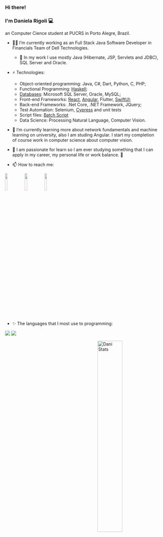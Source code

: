 ### Hi there! 
### I'm Daniela Rigoli 💻

an Computer Cience student at PUCRS in Porto Alegre, Brazil.

- 👩‍💻 I’m currently working as an Full Stack Java Software Developer in Financials Team of Dell Technologies.
  - 🔭 In my work I use mostly Java (Hibernate, JSP, Servlets and JDBC), SQL Server and Oracle.
- ⚡ Technologies:  
  - Object-oriented programming: Java, C#, Dart, Python, C, PHP;
  - Functional Programming: [Haskell](https://github.com/DeltaRig/FunctionalPrograming);
  - [Databases](https://www.hackerrank.com/certificates/3761ae5b31af): Microsoft SQL Server, Oracle, MySQL;
  - Front-end Frameworks: [React](https://github.com/DeltaRig/First-React-Program), [Angular](https://github.com/DeltaRig/Angular), Flutter, [SwiftUI](https://www.linkedin.com/feed/update/urn:li:share:6958912077579075584?utm_source=linkedin_share&utm_medium=member_desktop_share&utm_content=post);
  - Back-end Frameworks: .Net Core, .NET Framework, JQuery;
  - Test Automation: Selenium, [Cypress](https://github.com/DeltaRig/Cypress) and unit tests
  - Script files: [Batch Script](https://github.com/DeltaRig/BatchScript)
  - Data Science: Processing Natural Language, Computer Vision.

- 🌱 I’m currently learning more about network fundamentals and machine learning on university, also I am studing Angular. I start my completion of course work in computer science about computer vision.
- 📖 I am passionate for learn so I am ever studying something that I can apply in my career, my personal life or work balance. 🎈
 
- 📫 How to reach me: 

<a href="https://www.linkedin.com/in/daniela-rigoli-304b9b190/"><img src="https://img.shields.io/badge/-LinkedIn-blue?style=flat-square&logo=Linkedin&logoColor=white&link=https://www.linkedin.com/in/daniela-rigoli-304b9b190/" border="0" width="12%" /></a>
<a href="https://www.youtube.com/channel/UCkl3brelO2fUn6pW7-wi6OA"><img src="https://img.shields.io/badge/-YouTube-ff0000?style=flat-square&labelColor=ff0000&logo=youtube&logoColor=white&link=https://www.youtube.com/channel/UCkl3brelO2fUn6pW7-wi6OA" border="0" width="12%" /></a>
<a href="https://www.hackerrank.com/daniprigoli?hr_r=1"><img src="https://cloud.githubusercontent.com/assets/5856011/6236489/fd2c2628-b6b8-11e4-9db9-05045d3438c6.png" border="0" width="12%" /></a>

- ✨ The languages that I most use to programming:

<img src="https://img.shields.io/badge/Java-ED8B00?style=for-the-badge&logo=java&logoColor=white">  <img src="https://img.shields.io/badge/C%23-239120?style=for-the-badge&logo=c-sharp&logoColor=white">

[<img align="right" src="https://github-readme-stats.vercel.app/api?username=deltarig&show_icons=true&theme=buefy" alt="Dani Stats" width="40%" /> ](https://github.com/DeltaRig)

<!--
**DeltaRig/DeltaRig** is a ✨ _special_ ✨ repository because its `README.md` (this file) appears on your GitHub profile.

Here are some ideas to get you started:
- 🔭 I’m currently working on ...
- 🌱 I’m currently learning ...
- 👯 I’m looking to collaborate on ...
- 🤔 I’m looking for help with ...
- 💬 Ask me about ...
- 📫 How to reach me: ...
- 😄 Pronouns: ...
- ⚡ Fun fact: ...
-->
